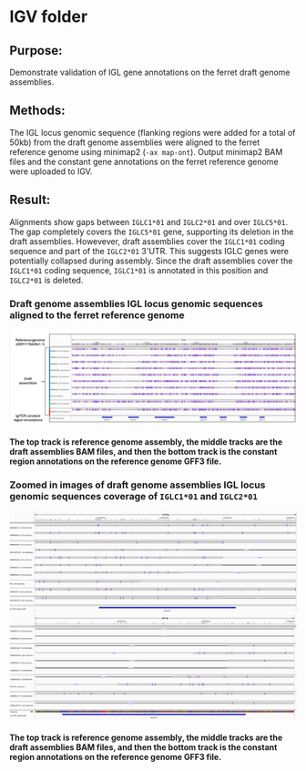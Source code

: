 # IGV folder

## Purpose:
Demonstrate validation of IGL gene annotations on the ferret draft genome assemblies.

## Methods:
The IGL locus genomic sequence (flanking regions were added for a total of 50kb) from the draft genome assemblies were aligned to the ferret reference genome using minimap2 (`-ax map-ont`).
Output minimap2 BAM files and the constant gene annotations on the ferret reference genome were uploaded to IGV.

## Result:
Alignments show gaps between `IGLC1*01` and `IGLC2*01` and over `IGLC5*01`. The gap completely covers the `IGLC5*01` gene, supporting its deletion in the draft assemblies. Howevever, draft assemblies cover the `IGLC1*01` coding sequence and part of the `IGLC2*01` 3'UTR. This suggests IGLC genes were potentially collapsed during assembly. Since the draft assemblies cover the `IGLC1*01` coding sequence, `IGLC1*01` is annotated in this position and `IGLC2*01` is deleted.

### Draft genome assemblies IGL locus genomic sequences aligned to the ferret reference genome
![alt text](https://github.com/ncsu-penglab/FerretIgTCR/blob/main/Annotations/IGV/DraftAssembliesIGLGenomic2Reference.png)
#### The top track is reference genome assembly, the middle tracks are the draft assemblies BAM files, and then the bottom track is the constant region annotations on the reference genome GFF3 file.

### Zoomed in images of draft genome assemblies IGL locus genomic sequences coverage of `IGLC1*01` and `IGLC2*01`
![alt text](https://github.com/ncsu-penglab/FerretIgTCR/blob/main/Annotations/IGV/IGLC1*01_DraftAssemblies2Reference_91424.png)
![alt text](https://github.com/ncsu-penglab/FerretIgTCR/blob/main/Annotations/IGV/IGLC2*01_DraftAssemblies2Reference_91424.png)
#### The top track is reference genome assembly, the middle tracks are the draft assemblies BAM files, and then the bottom track is the constant region annotations on the reference genome GFF3 file.
